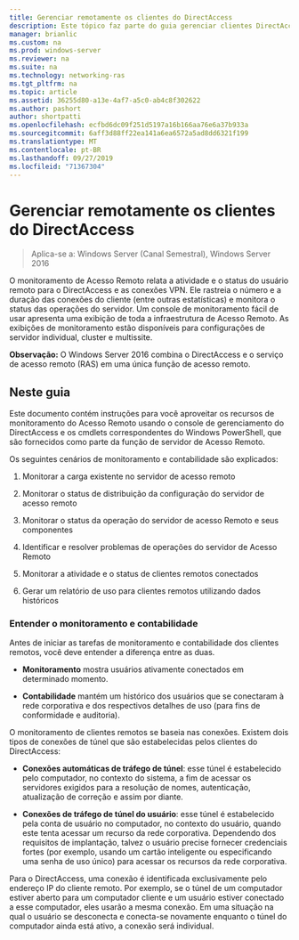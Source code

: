 ```yaml
---
title: Gerenciar remotamente os clientes do DirectAccess
description: Este tópico faz parte do guia gerenciar clientes DirectAccess remotamente no Windows Server 2016.
manager: brianlic
ms.custom: na
ms.prod: windows-server
ms.reviewer: na
ms.suite: na
ms.technology: networking-ras
ms.tgt_pltfrm: na
ms.topic: article
ms.assetid: 36255d80-a13e-4af7-a5c0-ab4c8f302622
ms.author: pashort
author: shortpatti
ms.openlocfilehash: ecfbd6dc09f251d5197a16b166aa76e6a37b933a
ms.sourcegitcommit: 6aff3d88ff22ea141a6ea6572a5ad8dd6321f199
ms.translationtype: MT
ms.contentlocale: pt-BR
ms.lasthandoff: 09/27/2019
ms.locfileid: "71367304"
---
```

# <a name="manage-directaccess-clients-remotely"></a>Gerenciar remotamente os clientes do DirectAccess

>Aplica-se a: Windows Server (Canal Semestral), Windows Server 2016

O monitoramento de Acesso Remoto relata a atividade e o status do usuário remoto para o DirectAccess e as conexões VPN. Ele rastreia o número e a duração das conexões do cliente (entre outras estatísticas) e monitora o status das operações do servidor. Um console de monitoramento fácil de usar apresenta uma exibição de toda a infraestrutura de Acesso Remoto. As exibições de monitoramento estão disponíveis para configurações de servidor individual, cluster e multissite.  
  
**Observação:** O Windows Server 2016 combina o DirectAccess e o serviço de acesso remoto (RAS) em uma única função de acesso remoto.  
  
## <a name="in-this-guide"></a>Neste guia  
Este documento contém instruções para você aproveitar os recursos de monitoramento do Acesso Remoto usando o console de gerenciamento do DirectAccess e os cmdlets correspondentes do Windows PowerShell, que são fornecidos como parte da função de servidor de Acesso Remoto.  
  
Os seguintes cenários de monitoramento e contabilidade são explicados:  
  
1.  Monitorar a carga existente no servidor de acesso remoto  
  
2.  Monitorar o status de distribuição da configuração do servidor de acesso remoto  
  
3.  Monitorar o status da operação do servidor de acesso Remoto e seus componentes  
  
4.  Identificar e resolver problemas de operações do servidor de Acesso Remoto  
  
5.  Monitorar a atividade e o status de clientes remotos conectados  
  
6.  Gerar um relatório de uso para clientes remotos utilizando dados históricos  
  
### <a name="understand-monitoring-and-accounting"></a>Entender o monitoramento e contabilidade  
Antes de iniciar as tarefas de monitoramento e contabilidade dos clientes remotos, você deve entender a diferença entre as duas.  
  
-   **Monitoramento** mostra usuários ativamente conectados em determinado momento.  
  
-   **Contabilidade** mantém um histórico dos usuários que se conectaram à rede corporativa e dos respectivos detalhes de uso (para fins de conformidade e auditoria).  
  
O monitoramento de clientes remotos se baseia nas conexões. Existem dois tipos de conexões de túnel que são estabelecidas pelos clientes do DirectAccess:  
  
-   **Conexões automáticas de tráfego de túnel**: esse túnel é estabelecido pelo computador, no contexto do sistema, a fim de acessar os servidores exigidos para a resolução de nomes, autenticação, atualização de correção e assim por diante.  
  
-   **Conexões de tráfego de túnel do usuário**: esse túnel é estabelecido pela conta de usuário no computador, no contexto do usuário, quando este tenta acessar um recurso da rede corporativa. Dependendo dos requisitos de implantação, talvez o usuário precise fornecer credenciais fortes (por exemplo, usando um cartão inteligente ou especificando uma senha de uso único) para acessar os recursos da rede corporativa.  
  
Para o DirectAccess, uma conexão é identificada exclusivamente pelo endereço IP do cliente remoto. Por exemplo, se o túnel de um computador estiver aberto para um computador cliente e um usuário estiver conectado a esse computador, eles usarão a mesma conexão. Em uma situação na qual o usuário se desconecta e conecta-se novamente enquanto o túnel do computador ainda está ativo, a conexão será individual.  
  


